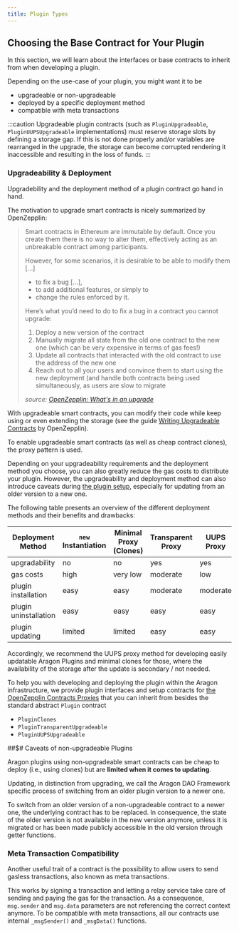 ```yaml
---
title: Plugin Types
---
```


## Choosing the Base Contract for Your Plugin

In this section, we will learn about the interfaces or base contracts to inherit from when developing a plugin.

Depending on the use-case of your plugin, you might want it to be

- upgradeable or non-upgradeable
- deployed by a specific deployment method
- compatible with meta transactions

:::caution
Upgradeable plugin contracts (such as `PluginUpgradeable`, `PluginUUPSUpgradeable` implementations) must reserve storage slots by defining a storage gap. If this is not done properly and/or variables are rearranged in the upgrade, the storage can become corrupted rendering it inaccessible and resulting in the loss of funds.
:::

### Upgradeability & Deployment

Upgradebility and the deployment method of a plugin contract go hand in hand.

The motivation to upgrade smart contracts is nicely summarized by OpenZepplin:

> Smart contracts in Ethereum are immutable by default. Once you create them there is no way to alter them, effectively acting as an unbreakable contract among participants.
>
> However, for some scenarios, it is desirable to be able to modify them [...]
>
> - to fix a bug [...],
> - to add additional features, or simply to
> - change the rules enforced by it.
>
> Here’s what you’d need to do to fix a bug in a contract you cannot upgrade:
>
> 1. Deploy a new version of the contract
> 2. Manually migrate all state from the old one contract to the new one (which can be very expensive in terms of gas fees!)
> 3. Update all contracts that interacted with the old contract to use the address of the new one
> 4. Reach out to all your users and convince them to start using the new deployment (and handle both contracts being used simultaneously, as users are slow to migrate
>
> _source: [OpenZepplin: What's in an upgrade](https://docs.openzeppelin.com/learn/upgrading-smart-contracts#whats-in-an-upgrade)_

With upgradeable smart contracts, you can modify their code while keep using or even extending the storage (see the guide [Writing Upgradeable Contracts](https://docs.openzeppelin.com/upgrades-plugins/1.x/writing-upgradeable) by OpenZepplin).

To enable upgradeable smart contracts (as well as cheap contract clones), the proxy pattern is used.

Depending on your upgradeability requirements and the deployment method you choose, you can also greatly reduce the gas costs to distribute your plugin.
However, the upgradeability and deployment method can also introduce caveats during [the plugin setup](docs/core/01-how-it-works/02-the-dao-framework/02-plugin-marketplace/04-plugin-setup.md), especially for updating from an older version to a new one.

The following table presents an overview of the different deployment methods and their benefits and drawbacks:

| Deployment Method     | `new` Instantiation                              | Minimal Proxy (Clones)                            | Transparent Proxy                                | UUPS Proxy                                       |
| --------------------- | ------------------------------------------------ | ------------------------------------------------- | ------------------------------------------------ | ------------------------------------------------ |
| upgradability         | <span class="table-cell-negative">no</span>      | <span class="table-cell-negative">no</span>       | <span class="table-cell-positive">yes</span>     | <span class="table-cell-positive">yes</span>     |
| gas costs             | <span class="table-cell-negative">high</span>    | <span class="table-cell-positive">very low</span> | <span class="table-cell-neutral">moderate</span> | <span class="table-cell-positive">low</span>     |
| plugin installation   | <span class="table-cell-positive">easy</span>    | <span class="table-cell-positive">easy</span>     | <span class="table-cell-neutral">moderate</span> | <span class="table-cell-neutral">moderate</span> |
| plugin uninstallation | <span class="table-cell-positive">easy</span>    | <span class="table-cell-positive">easy</span>     | <span class="table-cell-positive">easy</span>    | <span class="table-cell-positive">easy</span>    |
| plugin updating       | <span class="table-cell-negative">limited</span> | <span class="table-cell-negative">limited</span>  | <span class="table-cell-positive">easy</span>    | <span class="table-cell-positive">easy</span>    |

Accordingly, we recommend the UUPS proxy method for developing easily updatable Aragon Plugins and minimal clones for those, where the availability of the storage after the update is secondary / not needed.

To help you with developing and deploying the plugin within the Aragon infrastructure, we provide plugin interfaces and setup contracts for [the OpenZepplin Contracts Proxies](https://docs.openzeppelin.com/contracts/4.x/api/proxy) that you can inherit from besides the standard abstract `Plugin` contract

- `PluginClones`
- `PluginTransparentUpgradeable`
- `PluginUUPSUpgradeable`

##$# Caveats of non-upgradeable Plugins

Aragon plugins using non-upgradeable smart contracts can be cheap to deploy (i.e., using clones) but are **limited when it comes to updating**.

Updating, in distinction from upgrading, we call the Aragon DAO Framework specific process of switching from an older plugin version to a newer one.

To switch from an older version of a non-upgradeable contract to a newer one, the underlying contract has to be replaced. In consequence, the state of the older version is not available in the new version anymore, unless it is migrated or has been made publicly accessible in the old version through getter functions.

### Meta Transaction Compatibility

Another useful trait of a contract is the possibility to allow users to send gasless transactions, also known as meta transactions.

This works by signing a transaction and letting a relay service take care of sending and paying the gas for the transaction.
As a consequence, `msg.sender` and `msg.data` parameters are not referencing the correct context anymore. To be compatible with meta transactions, all our contracts use internal `_msgSender()` and `_msgData()` functions.

<!--TODO: Adapt
Beyond that, to enable plugins to operate with meta transactions, we provide the `MetaTxCompatible` contract.
-->
